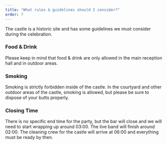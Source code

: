 ```yaml
---
title: "What rules & guidelines should I consider?"
order: 7
---
```


The castle is a historic site and has some guidelines we must consider during the celebration. 

### Food & Drink

Please keep in mind that food & drink are only allowed in the main reception hall and in outdoor areas.

### Smoking

Smoking is strictly forbidden inside of the castle. In the courtyard and other outdoor areas of the castle, smoking is allowed, but please be sure to dispose of your butts properly.

### Closing Time

There is no specific end time for the party, but the bar will close and we will need to start wrapping up around 03:00. The live band will finish around 02:00. The cleaning crew for the castle will arrive at 06:00 and everything must be ready by then.